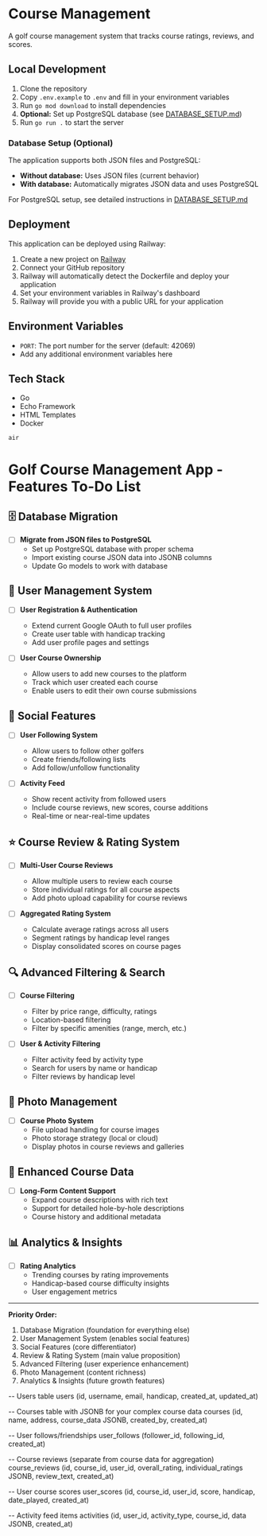 # Course Management

A golf course management system that tracks course ratings, reviews, and scores.

## Local Development

1. Clone the repository
2. Copy `.env.example` to `.env` and fill in your environment variables
3. Run `go mod download` to install dependencies
4. **Optional:** Set up PostgreSQL database (see [DATABASE_SETUP.md](DATABASE_SETUP.md))
5. Run `go run .` to start the server

### Database Setup (Optional)

The application supports both JSON files and PostgreSQL:
- **Without database:** Uses JSON files (current behavior)
- **With database:** Automatically migrates JSON data and uses PostgreSQL

For PostgreSQL setup, see detailed instructions in [DATABASE_SETUP.md](DATABASE_SETUP.md)

## Deployment

This application can be deployed using Railway:

1. Create a new project on [Railway](https://railway.app/)
2. Connect your GitHub repository
3. Railway will automatically detect the Dockerfile and deploy your application
4. Set your environment variables in Railway's dashboard
5. Railway will provide you with a public URL for your application

## Environment Variables

- `PORT`: The port number for the server (default: 42069)
- Add any additional environment variables here

## Tech Stack

- Go
- Echo Framework
- HTML Templates
- Docker 
```
air
```


# Golf Course Management App - Features To-Do List

## 🗄️ Database Migration
- [ ] **Migrate from JSON files to PostgreSQL**
  - Set up PostgreSQL database with proper schema
  - Import existing course JSON data into JSONB columns
  - Update Go models to work with database

## 👥 User Management System
- [ ] **User Registration & Authentication**
  - Extend current Google OAuth to full user profiles
  - Create user table with handicap tracking
  - Add user profile pages and settings

- [ ] **User Course Ownership**
  - Allow users to add new courses to the platform
  - Track which user created each course
  - Enable users to edit their own course submissions

## 🤝 Social Features
- [ ] **User Following System**
  - Allow users to follow other golfers
  - Create friends/following lists
  - Add follow/unfollow functionality

- [ ] **Activity Feed**
  - Show recent activity from followed users
  - Include course reviews, new scores, course additions
  - Real-time or near-real-time updates

## ⭐ Course Review & Rating System
- [ ] **Multi-User Course Reviews**
  - Allow multiple users to review each course
  - Store individual ratings for all course aspects
  - Add photo upload capability for course reviews

- [ ] **Aggregated Rating System**
  - Calculate average ratings across all users
  - Segment ratings by handicap level ranges
  - Display consolidated scores on course pages

## 🔍 Advanced Filtering & Search
- [ ] **Course Filtering**
  - Filter by price range, difficulty, ratings
  - Location-based filtering
  - Filter by specific amenities (range, merch, etc.)

- [ ] **User & Activity Filtering**
  - Filter activity feed by activity type
  - Search for users by name or handicap
  - Filter reviews by handicap level

## 📸 Photo Management
- [ ] **Course Photo System**
  - File upload handling for course images
  - Photo storage strategy (local or cloud)
  - Display photos in course reviews and galleries

## 🎯 Enhanced Course Data
- [ ] **Long-Form Content Support**
  - Expand course descriptions with rich text
  - Support for detailed hole-by-hole descriptions
  - Course history and additional metadata

## 📊 Analytics & Insights
- [ ] **Rating Analytics**
  - Trending courses by rating improvements
  - Handicap-based course difficulty insights
  - User engagement metrics

---

**Priority Order:**
1. Database Migration (foundation for everything else)
2. User Management System (enables social features)
3. Social Features (core differentiator)
4. Review & Rating System (main value proposition)
5. Advanced Filtering (user experience enhancement)
6. Photo Management (content richness)
7. Analytics & Insights (future growth features) 

-- Users table
users (id, username, email, handicap, created_at, updated_at)

-- Courses table with JSONB for your complex course data
courses (id, name, address, course_data JSONB, created_by, created_at)

-- User follows/friendships
user_follows (follower_id, following_id, created_at)

-- Course reviews (separate from course data for aggregation)
course_reviews (id, course_id, user_id, overall_rating, individual_ratings JSONB, review_text, created_at)

-- User course scores
user_scores (id, course_id, user_id, score, handicap, date_played, created_at)

-- Activity feed items
activities (id, user_id, activity_type, course_id, data JSONB, created_at)